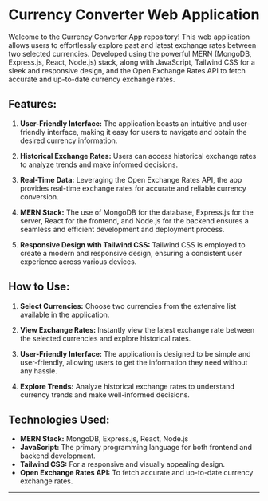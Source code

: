 # Currency Converter Web Application

Welcome to the Currency Converter App repository! This web application allows users to effortlessly explore past and latest exchange rates between two selected currencies. Developed using the powerful MERN (MongoDB, Express.js, React, Node.js) stack, along with JavaScript, Tailwind CSS for a sleek and responsive design, and the Open Exchange Rates API to fetch accurate and up-to-date currency exchange rates.

## Features:

1. **User-Friendly Interface:** The application boasts an intuitive and user-friendly interface, making it easy for users to navigate and obtain the desired currency information.

2. **Historical Exchange Rates:** Users can access historical exchange rates to analyze trends and make informed decisions.

3. **Real-Time Data:** Leveraging the Open Exchange Rates API, the app provides real-time exchange rates for accurate and reliable currency conversion.

4. **MERN Stack:** The use of MongoDB for the database, Express.js for the server, React for the frontend, and Node.js for the backend ensures a seamless and efficient development and deployment process.

5. **Responsive Design with Tailwind CSS:** Tailwind CSS is employed to create a modern and responsive design, ensuring a consistent user experience across various devices.

## How to Use:

1. **Select Currencies:** Choose two currencies from the extensive list available in the application.

2. **View Exchange Rates:** Instantly view the latest exchange rate between the selected currencies and explore historical rates.

3. **User-Friendly Interface:** The application is designed to be simple and user-friendly, allowing users to get the information they need without any hassle.

4. **Explore Trends:** Analyze historical exchange rates to understand currency trends and make well-informed decisions.

## Technologies Used:

- **MERN Stack:** MongoDB, Express.js, React, Node.js
- **JavaScript:** The primary programming language for both frontend and backend development.
- **Tailwind CSS:** For a responsive and visually appealing design.
- **Open Exchange Rates API:** To fetch accurate and up-to-date currency exchange rates.
---

